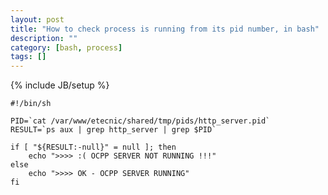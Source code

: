 ```yaml
---
layout: post
title: "How to check process is running from its pid number, in bash"
description: ""
category: [bash, process]
tags: []
---
```

{% include JB/setup %}

    #!/bin/sh

    PID=`cat /var/www/etecnic/shared/tmp/pids/http_server.pid`
    RESULT=`ps aux | grep http_server | grep $PID`

    if [ "${RESULT:-null}" = null ]; then
        echo ">>>> :( OCPP SERVER NOT RUNNING !!!"
    else
        echo ">>>> OK - OCPP SERVER RUNNING"
    fi
